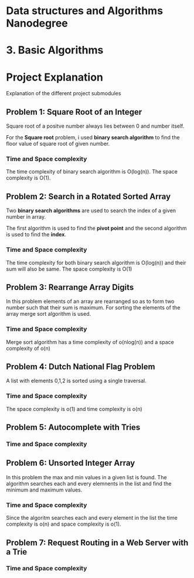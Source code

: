 # Data structures and Algorithms Nanodegree

# 3. Basic Algorithms

# Project Explanation
Explanation of the different project submodules

## Problem 1: Square Root of an Integer
Square root of a positve number always lies between 0 and number itself.

For the __Square root__ problem, i used __binary search algorithm__ to find the floor value of square root of given number.

### Time and Space complexity

The time complexity of binary search algorithm is O(log(n)). The space complexity is O(1).

## Problem 2: Search in a Rotated Sorted Array
Two __binary search algorithms__ are used to search the index of a given number in array.

The first algorithm is used to find the __pivot point__ and the second algorithm is used to find the __index__.

### Time and Space complexity
The time complexity for both binary search algorithm is O(log(n)) and their sum will also be same. The space complexity is O(1)

## Problem 3: Rearrange Array Digits

In this problem elements of an array are rearranged so as to form two number such that their sum is maximum. For sorting the elements of the array merge sort algorithm is used.

### Time and Space complexity
Merge sort algorithm has a time complexity of o(nlog(n)) and a space complexity of o(n)

## Problem 4: Dutch National Flag Problem
A list with elements 0,1,2 is sorted using a single traversal.

### Time and Space complexity
The space complexity is o(1) and time complexity is o(n)

## Problem 5: Autocomplete with Tries

### Time and Space complexity

## Problem 6: Unsorted Integer Array

In this problem the max and min values in a given list is found. The algorithm searches each and every elemnents in the list and find the minimum and maximum values.

### Time and Space complexity
Since the algoritm searches each and every element in the list the time complexity is o(n) and space complexity is o(1).

## Problem 7: Request Routing in a Web Server with a Trie

### Time and Space complexity
